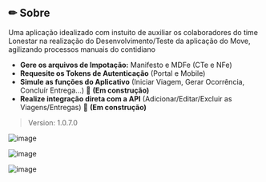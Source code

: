 ## ✏ Sobre

Uma aplicação idealizado com instuito de auxiliar os colaboradores do time Lonestar na realização do Desenvolvimento/Teste da aplicação do Move,
agilizando processos manuais do contidiano

* **Gere os arquivos de Impotação:** Manifesto e MDFe (CTe e NFe)
* **Requesite os Tokens de Autenticação** (Portal e Mobile)
* **Simule as funções do Aplicativo** (Iniciar Viagem, Gerar Ocorrência, Concluír Entrega...) 🚧 **(Em construção)**
* **Realize integração direta com a API** (Adicionar/Editar/Excluir as Viagens/Entregas) 🚧 **(Em construção)**

> Version: 1.0.7.0

![image](https://github.com/LeonardoGil/MoveInator/assets/37351399/134c6e7a-7999-4f61-b56b-e934cbb7d086)  

![image](https://github.com/LeonardoGil/MoveInator/assets/37351399/211ce862-8167-40c4-8aa5-5e044a8baa5d)

![image](https://github.com/LeonardoGil/MoveInator/assets/37351399/8de38098-4a4e-472b-a9c7-803df9d90163)
